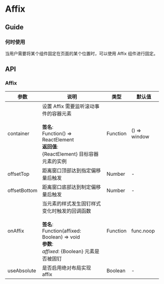 # Affix

## Guide

### 何时使用

当用户需要将某个组件固定在页面的某个位置时，可以使用 Affix 组件进行固定。

## API

### Affix

| 参数           | 说明                                                                                                                     | 类型       | 默认值          |
| ------------ | ---------------------------------------------------------------------------------------------------------------------- | -------- | ------------ |
| container    | 设置 Affix 需要监听滚动事件的容器元素<br/><br/>**签名**:<br/>Function() => ReactElement<br/>**返回值**:<br/>{ReactElement} 目标容器元素的实例<br/>        | Function | () => window |
| offsetTop    | 距离窗口顶部达到指定偏移量后触发                                                                                                       | Number   | -            |
| offsetBottom | 距离窗口底部达到制定偏移量后触发                                                                                                       | Number   | -            |
| onAffix      | 当元素的样式发生固钉样式变化时触发的回调函数<br/><br/>**签名**:<br/>Function(affixed: Boolean) => void<br/>**参数**:<br/>_affixed_: {Boolean} 元素是否被固钉 | Function | func.noop    |
| useAbsolute  | 是否启用绝对布局实现 affix                                                                                                       | Boolean  | -            |
